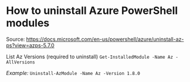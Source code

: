 # How to uninstall Azure PowerShell modules
Source: https://docs.microsoft.com/en-us/powershell/azure/uninstall-az-ps?view=azps-5.7.0

List Az Versions (required to uninstall)
`Get-InstalledModule -Name Az -AllVersions`

*Example:*
`Uninstall-AzModule -Name Az -Version 1.8.0`